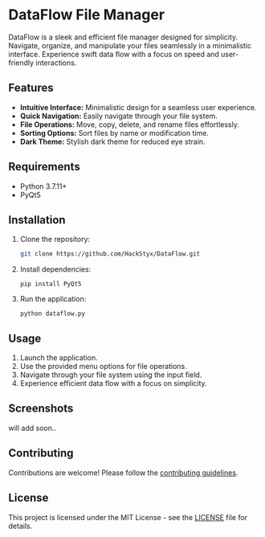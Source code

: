 
# DataFlow File Manager

DataFlow is a sleek and efficient file manager designed for simplicity. Navigate, organize, and manipulate your files seamlessly in a minimalistic interface. Experience swift data flow with a focus on speed and user-friendly interactions.

## Features

- **Intuitive Interface:** Minimalistic design for a seamless user experience.
- **Quick Navigation:** Easily navigate through your file system.
- **File Operations:** Move, copy, delete, and rename files effortlessly.
- **Sorting Options:** Sort files by name or modification time.
- **Dark Theme:** Stylish dark theme for reduced eye strain.

## Requirements

- Python 3.7.11+
- PyQt5

## Installation

1. Clone the repository:

   ```bash
   git clone https://github.com/HackStyx/DataFlow.git
 2.  Install dependencies:
    

    
	    `pip install PyQt5` 
    
3.  Run the application:
    
   
    
    `python dataflow.py` 
    

## Usage

1.  Launch the application.
2.  Use the provided menu options for file operations.
3.  Navigate through your file system using the input field.
4.  Experience efficient data flow with a focus on simplicity.

## Screenshots
will add soon..


## Contributing

Contributions are welcome! Please follow the [contributing guidelines](https://github.com/HackStyx/DataFlow-File-Manager/blob/main/CONTRIBUTING.md).

## License

This project is licensed under the MIT License - see the [LICENSE](https://github.com/HackStyx/DataFlow-File-Manager/blob/main/LICENSE) file for details.

